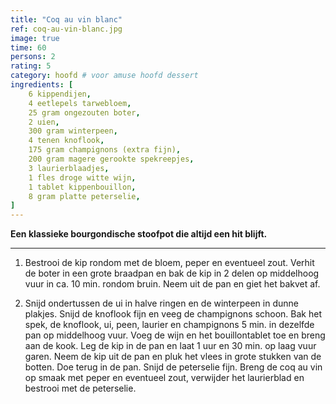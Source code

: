 ```yaml
---
title: "Coq au vin blanc"
ref: coq-au-vin-blanc.jpg
image: true
time: 60
persons: 2
rating: 5
category: hoofd # voor amuse hoofd dessert
ingredients: [
	6 kippendijen,
	4 eetlepels tarwebloem,
	25 gram ongezouten boter,
	2 uien,
	300 gram winterpeen,
	4 tenen knoflook,
	175 gram champignons (extra fijn),
	200 gram magere gerookte spekreepjes,
	3 laurierblaadjes,
	1 fles droge witte wijn,
	1 tablet kippenbouillon,
	8 gram platte peterselie,
]
---
```


**Een klassieke bourgondische stoofpot die altijd een hit blijft.**

---

1. Bestrooi de kip rondom met de bloem, peper en eventueel zout. Verhit de boter in een grote braadpan en bak de kip in 2 delen op middelhoog vuur in ca. 10 min. rondom bruin. Neem uit de pan en giet het bakvet af.

2. Snijd ondertussen de ui in halve ringen en de winterpeen in dunne plakjes. Snijd de knoflook fijn en veeg de champignons schoon. Bak het spek, de knoflook, ui, peen, laurier en champignons 5 min. in dezelfde pan op middelhoog vuur. Voeg de wijn en het bouillontablet toe en breng aan de kook. Leg de kip in de pan en laat 1 uur en 30 min. op laag vuur garen. Neem de kip uit de pan en pluk het vlees in grote stukken van de botten. Doe terug in de pan. Snijd de peterselie fijn. Breng de coq au vin op smaak met peper en eventueel zout, verwijder het laurierblad en bestrooi met de peterselie.